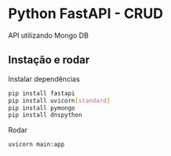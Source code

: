 # Python FastAPI - CRUD
API utilizando Mongo DB

## Instação e rodar

Instalar dependências

```bash
pip install fastapi
pip install uvicorn[standard]
pip install pymongo
pip install dnspython
```

Rodar

```bash
uvicorn main:app
```

